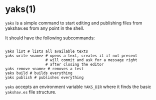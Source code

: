 # yaks(1)

`yaks` is a simple command to start editing and publishing files from yakshav.es from any point in the shell.

It should have the following subcommands:

```

yaks list # lists all available texts
yaks write <name> # opens a text, creates it if not present
                  # will commit and ask for a message right
                  # after closing the editor
yaks remove <name> # removes a test
yaks build # builds everything
yaks publish # publishes everything

```

`yaks` accepts an environment variable `YAKS_DIR` where it finds the basic `yakshav.es` file structure.

